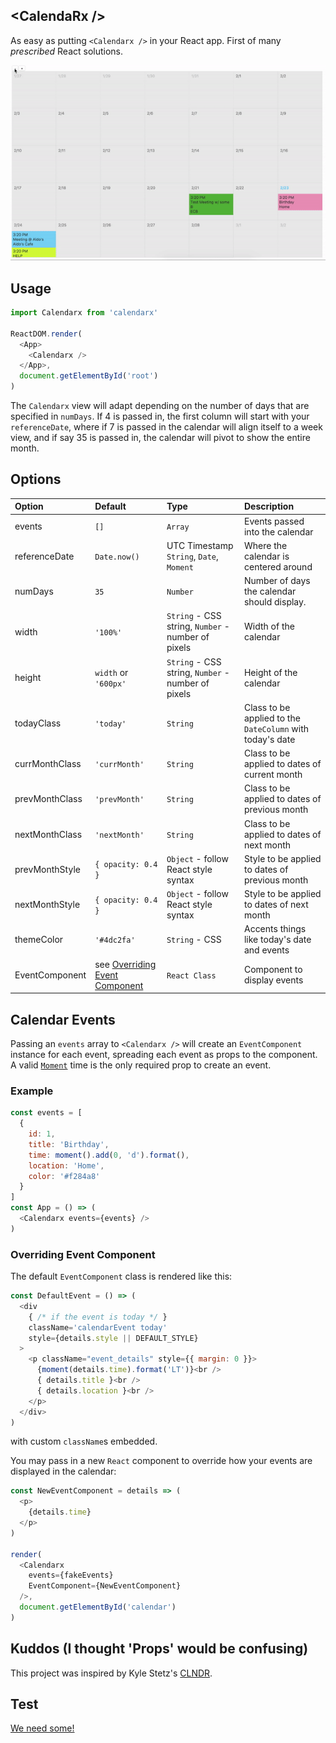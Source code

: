 ## &lt;Calenda**Rx** /&gt;

As easy as putting `<Calendarx />` in your React app.
First of many _prescribed_ React solutions.

![Calendarx Screen Capture](./public/screencap.gif)

## Usage
```javascript
import Calendarx from 'calendarx'

ReactDOM.render(
  <App>
    <Calendarx />
  </App>,
  document.getElementById('root')
)
```

The `Calendarx` view will adapt depending on the number of days that are specified
in `numDays`. If 4 is passed in, the first column will start with your
`referenceDate`, where if 7 is passed in the calendar will align itself to a
week view, and if say 35 is passed in, the calendar will pivot to show the entire
month.

## Options

| Option         | Default              |  Type              |  Description              |
| :------------- | :-------------       | :-------------     | :-------------            |
| events         | `[]`                 | `Array`            | Events passed into the calendar |
| referenceDate  | `Date.now()`         | UTC Timestamp `String`, `Date`, `Moment` | Where the calendar is centered around |
| numDays        | `35`                 | `Number`           | Number of days the calendar should display.                 |
| width          | `'100%'`             | `String` - CSS string, `Number` - number of pixels | Width of the calendar       |
| height         | `width` or `'600px'` | `String` - CSS string, `Number` - number of pixels | Height of the calendar      |
| todayClass     | `'today'`            | `String`           | Class to be applied to the `DateColumn` with today's date   |
| currMonthClass | `'currMonth'`        | `String`           | Class to be applied to dates of current month               |
| prevMonthClass | `'prevMonth'`        | `String`           | Class to be applied to dates of previous month              |
| nextMonthClass | `'nextMonth'`        | `String`           | Class to be applied to dates of next month                  |
| prevMonthStyle | `{ opacity: 0.4 }`   | `Object` - follow React style syntax | Style to be applied to dates of previous month |
| nextMonthStyle | `{ opacity: 0.4 }`   | `Object` - follow React style syntax | Style to be applied to dates of next month |
| themeColor     | `'#4dc2fa'`          | `String` - CSS     | Accents things like today's date and events                  |
| EventComponent | see [Overriding Event Component](#overriding-event-component) | `React Class` | Component to display events |        

## Calendar Events
Passing an `events` array to `<Calendarx />` will create an `EventComponent`
instance for each event, spreading each event as props to the component.
A valid [`Moment`](http://momentjs.com/docs) time is the only required prop to create an event.

### Example
```javascript
const events = [
  {
    id: 1,
    title: 'Birthday',
    time: moment().add(0, 'd').format(),
    location: 'Home',
    color: '#f284a8'
  }
]
const App = () => (
  <Calendarx events={events} />
)
```

### Overriding Event Component
The default `EventComponent` class is rendered like this:
```javascript
const DefaultEvent = () => (
  <div
    { /* if the event is today */ }
    className='calendarEvent today'
    style={details.style || DEFAULT_STYLE}
  >
    <p className="event_details" style={{ margin: 0 }}>
      {moment(details.time).format('LT')}<br />
      { details.title }<br />
      { details.location }<br />
    </p>
  </div>
)
```
with custom `className`s embedded.

You may pass in a new `React` component to override how your events are displayed in the calendar:
```javascript
const NewEventComponent = details => (
  <p>
    {details.time}
  </p>
)

render(
  <Calendarx
    events={fakeEvents}
    EventComponent={NewEventComponent}
  />,
  document.getElementById('calendar')
)
```

## Kuddos (I thought 'Props' would be confusing)
This project was inspired by Kyle Stetz's [CLNDR](http://kylestetz.github.io/CLNDR/).

## Test
[We need some!](https://github.com/mfix22/calendarx/issues/1)
